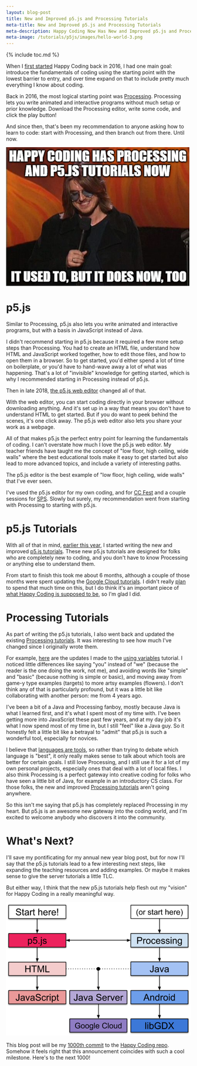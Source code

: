```yaml
---
layout: blog-post
title: New and Improved p5.js and Processing Tutorials
meta-title: New and Improved p5.js and Processing Tutorials
meta-description: Happy Coding Now Has New and Improved p5.js and Processing Tutorials
meta-image: /tutorials/p5js/images/hello-world-3.png
---
```


{% include toc.md %}

When I [first started](/blog/hello-world) Happy Coding back in 2016, I had one main goal: introduce the fundamentals of coding using the starting point with the lowest barrier to entry, and over time expand on that to include pretty much everything I know about coding.

Back in 2016, the most logical starting point was [Processing](/tutorials/processing). Processing lets you write animated and interactive programs without much setup or prior knowledge. Download the Processing editor, write some code, and click the play button!

And since then, that's been my recommendation to anyone asking how to learn to code: start with Processing, and then branch out from there. Until now.

![Mitch Hedberg](/blog/images/p5js-tutorials/mitch.png)

# p5.js

Similar to Processing, p5.js also lets you write animated and interactive programs, but with a basis in JavaScript instead of Java.

I didn't recommend starting in p5.js because it required a few more setup steps than Processing. You had to create an HTML file, understand how HTML and JavaScript worked together, how to edit those files, and how to open them in a browser. So to get started, you'd either spend a lot of time on boilerplate, or you'd have to hand-wave away a lot of what was happening. That's a lot of "invisible" knowledge for getting started, which is why I recommended starting in Processing instead of p5.js.

Then in late 2018, [the p5.js web editor](https://medium.com/processing-foundation/hello-p5-js-web-editor-b90b902b74cf) changed all of that.

With the web editor, you can start coding directly in your browser without downloading anything. And it's set up in a way that means you don't have to understand HTML to get started. But if you do want to peek behind the scenes, it's one click away. The p5.js web editor also lets you share your work as a webpage.

All of that makes p5.js the perfect entry point for learning the fundamentals of coding. I can't overstate how much I love the p5.js web editor. My teacher friends have taught me the concept of "low floor, high ceiling, wide walls" where the best educational tools make it easy to get started but also lead to more advanced topics, and include a variety of interesting paths.

The p5.js editor is the best example of "low floor, high ceiling, wide walls" that I've ever seen.

I've used the p5.js editor for my own coding, and for [CC Fest](http://ccfest.rocks/) and a couple sessions for [SPS](https://buildyourfuture.withgoogle.com/programs/softwareproductsprint/). Slowly but surely, my recommendation went from starting with Processing to starting with p5.js.

# p5.js Tutorials

With all of that in mind, [earlier this year](https://twitter.com/KevinAWorkman/status/1257507624972546048), I started writing the new and improved [p5.js tutorials](/tutorials/p5js). These new p5.js tutorials are designed for folks who are completely new to coding, and you don't have to know Processing or anything else to understand them.

From start to finish this took me about 6 months, although a couple of those months were spent updating the [Google Cloud tutorials](https://happycoding.io/blog/google-cloud-java-11). I didn't really [plan](/blog/happy-new-year-2020) to spend that much time on this, but I do think it's an important piece of [what Happy Coding is supposed to be](/blog/what-is-happy-coding), so I'm glad I did.

# Processing Tutorials

As part of writing the p5.js tutorials, I also went back and updated the existing [Processing tutorials](/tutorials/processing). It was interesting to see how much I've changed since I originally wrote them.

For example, [here](https://github.com/KevinWorkman/HappyCoding/commit/d674c7bf1e40ba81d6b1309346ded35087d2d338) are the updates I made to the [using variables](/tutorials/processing/using-variables) tutorial. I noticed little differences like saying "you" instead of "we" (because the reader is the one doing the work, not me), and avoiding words like "simple" and "basic" (because nothing is simple or basic), and moving away from game-y type examples (targets) to more artsy examples (flowers). I don't think any of that is particularly profound, but it was a little bit like collaborating with another person: me from 4 years ago.

I've been a bit of a Java and Processing fanboy, mostly because Java is what I learned first, and it's what I spent most of my time with. I've been getting more into JavaScript these past few years, and at my day job it's what I now spend most of my time in, but I still "feel" like a Java guy. So it honestly felt a little bit like a betrayal to "admit" that p5.js is such a wonderful tool, especially for novices.

I believe that [languages are tools](/tutorials/p5js/which-processing), so rather than trying to debate which language is "best", it only really makes sense to talk about which tools are better for certain goals. I still love Processing, and I still use it for a lot of my own personal projects, especially ones that deal with a lot of local files. I also think Processing is a perfect gateway into creative coding for folks who have seen a little bit of Java, for example in an introductory CS class. For those folks, the new and improved [Processing tutorials](/tutorials/processing) aren't going anywhere.

So this isn't me saying that p5.js has completely replaced Processing in my heart. But p5.js is an awesome new gateway into the coding world, and I'm excited to welcome anybody who discovers it into the community.

# What's Next?

I'll save my pontificating for my annual new year blog post, but for now I'll say that the p5.js tutorials lead to a few interesting next steps, like expanding the teaching resources and adding examples. Or maybe it makes sense to give the server tutorials a little TLC.

But either way, I think that the new p5.js tutorials help flesh out my "vision" for Happy Coding in a really meaningful way.

![tutorial path](/tutorials/images/tutorial-path.png)

This blog post will be my [1000th commit](https://github.com/KevinWorkman/HappyCoding/commit/7d9444b2df8e9a1720fc6458a210384a1c7573ee) to the [Happy Coding repo](https://github.com/KevinWorkman/HappyCoding). Somehow it feels right that this announcement coincides with such a cool milestone. Here's to the next 1000!